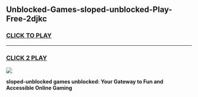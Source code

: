 
## Unblocked-Games-sloped-unblocked-Play-Free-2djkc
<h3>
<a href="https://premium76.site?title=sloped-unblocked&ref=21A">CLICK TO PLAY</a></h3>
<hr>

<h3>
<a href="https://premium76.site?title=sloped-unblocked&ref=21A">CLICK 2 PLAY</a>
  
</h3>

<a href="https://premium76.site?title=sloped-unblocked&ref=21A"><img src="https://clearcache.store/games.png"></a>


**sloped-unblocked games unblocked: Your Gateway to Fun and Accessible Online Gaming**
